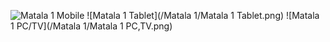 ![Matala 1 Mobile](/Matala%201/Matala%201%20Mobile.png)
![Matala 1 Tablet](/Matala 1/Matala 1 Tablet.png)
![Matala 1 PC/TV](/Matala 1/Matala 1 PC,TV.png)
